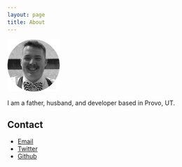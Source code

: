 ```yaml
---
layout: page
title: About
---
```

<img src="/assets/round_profile.png" width="120" height="120" alt="AlexJP profile picture">

I am a father, husband, and developer based in Provo, UT.

## Contact

* <a href="mailto:alex@alexjp.com" target="_blank">Email</a>
* <a href="https://twitter.com/ajp529" target="_blank">Twitter</a>
* <a href="http://github.com/AJPedersen" target="_blank">Github</a>

